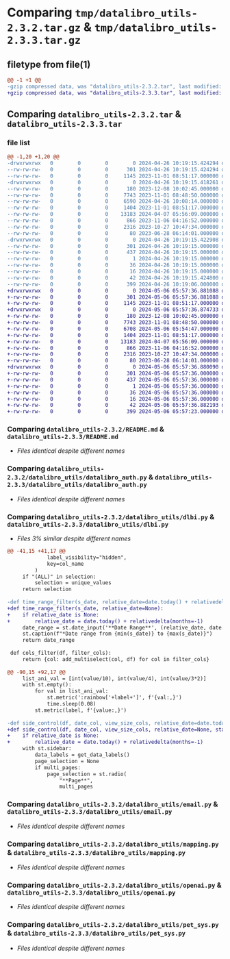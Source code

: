 # Comparing `tmp/datalibro_utils-2.3.2.tar.gz` & `tmp/datalibro_utils-2.3.3.tar.gz`

## filetype from file(1)

```diff
@@ -1 +1 @@
-gzip compressed data, was "datalibro_utils-2.3.2.tar", last modified: Fri Apr 26 10:19:15 2024, max compression
+gzip compressed data, was "datalibro_utils-2.3.3.tar", last modified: Mon May  6 05:57:36 2024, max compression
```

## Comparing `datalibro_utils-2.3.2.tar` & `datalibro_utils-2.3.3.tar`

### file list

```diff
@@ -1,20 +1,20 @@
-drwxrwxrwx   0        0        0        0 2024-04-26 10:19:15.424294 datalibro_utils-2.3.2/
--rw-rw-rw-   0        0        0      301 2024-04-26 10:19:15.424294 datalibro_utils-2.3.2/PKG-INFO
--rw-rw-rw-   0        0        0     1145 2023-11-01 08:51:17.000000 datalibro_utils-2.3.2/README.md
-drwxrwxrwx   0        0        0        0 2024-04-26 10:19:15.418261 datalibro_utils-2.3.2/datalibro_utils/
--rw-rw-rw-   0        0        0      180 2023-12-08 10:02:45.000000 datalibro_utils-2.3.2/datalibro_utils/__init__.py
--rw-rw-rw-   0        0        0     7743 2023-11-01 08:48:50.000000 datalibro_utils-2.3.2/datalibro_utils/datalibro_auth.py
--rw-rw-rw-   0        0        0     6590 2024-04-26 10:08:14.000000 datalibro_utils-2.3.2/datalibro_utils/dlbi.py
--rw-rw-rw-   0        0        0     1404 2023-11-01 08:51:17.000000 datalibro_utils-2.3.2/datalibro_utils/email.py
--rw-rw-rw-   0        0        0    13183 2024-04-07 05:56:09.000000 datalibro_utils-2.3.2/datalibro_utils/mapping.py
--rw-rw-rw-   0        0        0      866 2023-11-06 04:16:52.000000 datalibro_utils-2.3.2/datalibro_utils/openai.py
--rw-rw-rw-   0        0        0     2316 2023-10-27 10:47:34.000000 datalibro_utils-2.3.2/datalibro_utils/pet_sys.py
--rw-rw-rw-   0        0        0       80 2023-06-28 06:14:01.000000 datalibro_utils-2.3.2/datalibro_utils/test.py
-drwxrwxrwx   0        0        0        0 2024-04-26 10:19:15.422908 datalibro_utils-2.3.2/datalibro_utils.egg-info/
--rw-rw-rw-   0        0        0      301 2024-04-26 10:19:15.000000 datalibro_utils-2.3.2/datalibro_utils.egg-info/PKG-INFO
--rw-rw-rw-   0        0        0      437 2024-04-26 10:19:15.000000 datalibro_utils-2.3.2/datalibro_utils.egg-info/SOURCES.txt
--rw-rw-rw-   0        0        0        1 2024-04-26 10:19:15.000000 datalibro_utils-2.3.2/datalibro_utils.egg-info/dependency_links.txt
--rw-rw-rw-   0        0        0       36 2024-04-26 10:19:15.000000 datalibro_utils-2.3.2/datalibro_utils.egg-info/requires.txt
--rw-rw-rw-   0        0        0       16 2024-04-26 10:19:15.000000 datalibro_utils-2.3.2/datalibro_utils.egg-info/top_level.txt
--rw-rw-rw-   0        0        0       42 2024-04-26 10:19:15.424800 datalibro_utils-2.3.2/setup.cfg
--rw-rw-rw-   0        0        0      399 2024-04-26 10:19:06.000000 datalibro_utils-2.3.2/setup.py
+drwxrwxrwx   0        0        0        0 2024-05-06 05:57:36.881088 datalibro_utils-2.3.3/
+-rw-rw-rw-   0        0        0      301 2024-05-06 05:57:36.881088 datalibro_utils-2.3.3/PKG-INFO
+-rw-rw-rw-   0        0        0     1145 2023-11-01 08:51:17.000000 datalibro_utils-2.3.3/README.md
+drwxrwxrwx   0        0        0        0 2024-05-06 05:57:36.874733 datalibro_utils-2.3.3/datalibro_utils/
+-rw-rw-rw-   0        0        0      180 2023-12-08 10:02:45.000000 datalibro_utils-2.3.3/datalibro_utils/__init__.py
+-rw-rw-rw-   0        0        0     7743 2023-11-01 08:48:50.000000 datalibro_utils-2.3.3/datalibro_utils/datalibro_auth.py
+-rw-rw-rw-   0        0        0     6708 2024-05-06 05:54:47.000000 datalibro_utils-2.3.3/datalibro_utils/dlbi.py
+-rw-rw-rw-   0        0        0     1404 2023-11-01 08:51:17.000000 datalibro_utils-2.3.3/datalibro_utils/email.py
+-rw-rw-rw-   0        0        0    13183 2024-04-07 05:56:09.000000 datalibro_utils-2.3.3/datalibro_utils/mapping.py
+-rw-rw-rw-   0        0        0      866 2023-11-06 04:16:52.000000 datalibro_utils-2.3.3/datalibro_utils/openai.py
+-rw-rw-rw-   0        0        0     2316 2023-10-27 10:47:34.000000 datalibro_utils-2.3.3/datalibro_utils/pet_sys.py
+-rw-rw-rw-   0        0        0       80 2023-06-28 06:14:01.000000 datalibro_utils-2.3.3/datalibro_utils/test.py
+drwxrwxrwx   0        0        0        0 2024-05-06 05:57:36.880090 datalibro_utils-2.3.3/datalibro_utils.egg-info/
+-rw-rw-rw-   0        0        0      301 2024-05-06 05:57:36.000000 datalibro_utils-2.3.3/datalibro_utils.egg-info/PKG-INFO
+-rw-rw-rw-   0        0        0      437 2024-05-06 05:57:36.000000 datalibro_utils-2.3.3/datalibro_utils.egg-info/SOURCES.txt
+-rw-rw-rw-   0        0        0        1 2024-05-06 05:57:36.000000 datalibro_utils-2.3.3/datalibro_utils.egg-info/dependency_links.txt
+-rw-rw-rw-   0        0        0       36 2024-05-06 05:57:36.000000 datalibro_utils-2.3.3/datalibro_utils.egg-info/requires.txt
+-rw-rw-rw-   0        0        0       16 2024-05-06 05:57:36.000000 datalibro_utils-2.3.3/datalibro_utils.egg-info/top_level.txt
+-rw-rw-rw-   0        0        0       42 2024-05-06 05:57:36.882193 datalibro_utils-2.3.3/setup.cfg
+-rw-rw-rw-   0        0        0      399 2024-05-06 05:57:23.000000 datalibro_utils-2.3.3/setup.py
```

### Comparing `datalibro_utils-2.3.2/README.md` & `datalibro_utils-2.3.3/README.md`

 * *Files identical despite different names*

### Comparing `datalibro_utils-2.3.2/datalibro_utils/datalibro_auth.py` & `datalibro_utils-2.3.3/datalibro_utils/datalibro_auth.py`

 * *Files identical despite different names*

### Comparing `datalibro_utils-2.3.2/datalibro_utils/dlbi.py` & `datalibro_utils-2.3.3/datalibro_utils/dlbi.py`

 * *Files 3% similar despite different names*

```diff
@@ -41,15 +41,17 @@
             label_visibility="hidden",
             key=col_name
         )
     if "(ALL)" in selection:
         selection = unique_values
     return selection
 
-def time_range_filter(s_date, relative_date=date.today() + relativedelta(months=-1)):
+def time_range_filter(s_date, relative_date=None):
+    if relative_date is None:
+        relative_date = date.today() + relativedelta(months=-1)
     date_range = st.date_input('**Date Range**', (relative_date, date.today()))
     st.caption(f"*Date range from {min(s_date)} to {max(s_date)}")
     return date_range
 
 def cols_filter(df, filter_cols):
     return {col: add_multiselect(col, df) for col in filter_cols}
 
@@ -90,15 +92,17 @@
     list_ani_val = [int(value/10), int(value/4), int(value/3*2)]
     with st.empty():
         for val in list_ani_val:
             st.metric(':rainbow['+label+']', f'{val:,}')
             time.sleep(0.08)
         st.metric(label, f'{value:,}')
 
-def side_control(df, date_col, view_size_cols, relative_date=date.today() + relativedelta(months=-1), start_time_size=0, multi_pages=None):
+def side_control(df, date_col, view_size_cols, relative_date=None, start_time_size=0, multi_pages=None):
+    if relative_date is None:
+        relative_date = date.today() + relativedelta(months=-1)
     with st.sidebar:
         data_labels = get_data_labels()
         page_selection = None
         if multi_pages:
             page_selection = st.radio(
                 "**Page**",
                 multi_pages
```

### Comparing `datalibro_utils-2.3.2/datalibro_utils/email.py` & `datalibro_utils-2.3.3/datalibro_utils/email.py`

 * *Files identical despite different names*

### Comparing `datalibro_utils-2.3.2/datalibro_utils/mapping.py` & `datalibro_utils-2.3.3/datalibro_utils/mapping.py`

 * *Files identical despite different names*

### Comparing `datalibro_utils-2.3.2/datalibro_utils/openai.py` & `datalibro_utils-2.3.3/datalibro_utils/openai.py`

 * *Files identical despite different names*

### Comparing `datalibro_utils-2.3.2/datalibro_utils/pet_sys.py` & `datalibro_utils-2.3.3/datalibro_utils/pet_sys.py`

 * *Files identical despite different names*

